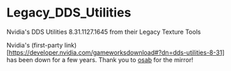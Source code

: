 # Legacy_DDS_Utilities
Nvidia's DDS Utilities 8.31.1127.1645 from their Legacy Texture Tools

Nvidia's (first-party link)[https://developer.nvidia.com/gameworksdownload#?dn=dds-utilities-8-31] has been down for a few years. Thank you to [osab](https://developer.nvidia.com/gameworksdownload#?dn=dds-utilities-8-31) for the mirror!
